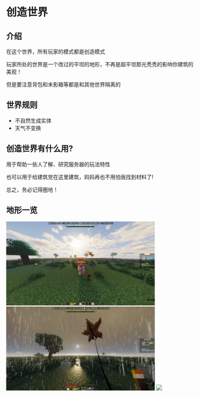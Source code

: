 # 创造世界

## 介绍

在这个世界，所有玩家的模式都是创造模式

玩家所处的世界是一个改过的平坦的地形，不再是超平坦那光秃秃的影响你建筑的美观！

但是要注意背包和末影箱等都是和其他世界隔离的

## 世界规则

* 不自然生成实体
* 天气不变换

## 创造世界有什么用?

用于帮助一些人了解、研究服务器的玩法特性

也可以用于给建筑党在这里建筑，妈妈再也不用怕我找到材料了!

总之，务必记得圈地！

## 地形一览

<img src="/World/img/world_creative1.png" width="400px">

<img src="/World/img/world_creative2.png" width="400px">

<img src="/World/img/world_creative3.png" width="400px">